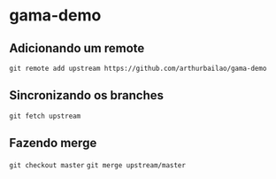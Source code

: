 # gama-demo

## Adicionando um remote
`git remote add upstream https://github.com/arthurbailao/gama-demo`

## Sincronizando os branches
`git fetch upstream`

## Fazendo merge
`git checkout master`
`git merge upstream/master`
